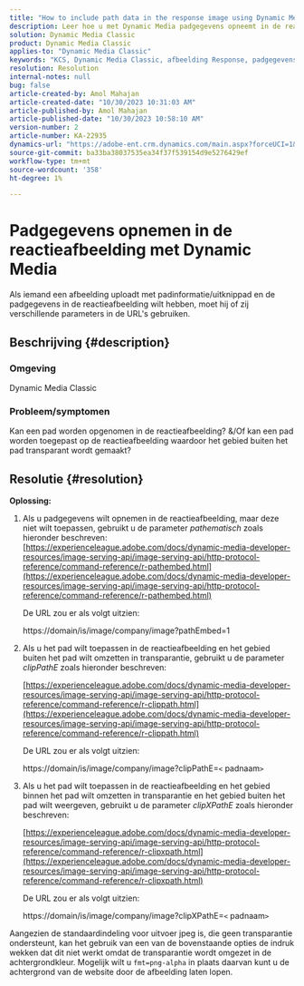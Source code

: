```yaml
---
title: "How to include path data in the response image using Dynamic Media"
description: Leer hoe u met Dynamic Media padgegevens opneemt in de reactieafbeelding. Gebruik verschillende parameters naar wens.
solution: Dynamic Media Classic
product: Dynamic Media Classic
applies-to: "Dynamic Media Classic"
keywords: "KCS, Dynamic Media Classic, afbeelding Response, padgegevens, Pathembed, clipPathE"
resolution: Resolution
internal-notes: null
bug: false
article-created-by: Amol Mahajan
article-created-date: "10/30/2023 10:31:03 AM"
article-published-by: Amol Mahajan
article-published-date: "10/30/2023 10:58:10 AM"
version-number: 2
article-number: KA-22935
dynamics-url: "https://adobe-ent.crm.dynamics.com/main.aspx?forceUCI=1&pagetype=entityrecord&etn=knowledgearticle&id=bf3a8068-0f77-ee11-8179-6045bd006149"
source-git-commit: ba33ba38037535ea34f37f539154d9e5276429ef
workflow-type: tm+mt
source-wordcount: '358'
ht-degree: 1%

---
```


# Padgegevens opnemen in de reactieafbeelding met Dynamic Media


Als iemand een afbeelding uploadt met padinformatie/uitknippad en de padgegevens in de reactieafbeelding wilt hebben, moet hij of zij verschillende parameters in de URL&#39;s gebruiken.

## Beschrijving {#description}


### <b>Omgeving</b>

Dynamic Media Classic



### <b>Probleem/symptomen</b>

Kan een pad worden opgenomen in de reactieafbeelding?
&amp;/Of kan een pad worden toegepast op de reactieafbeelding waardoor het gebied buiten het pad transparant wordt gemaakt?


## Resolutie {#resolution}

<b>Oplossing:</b>
1. Als u padgegevens wilt opnemen in de reactieafbeelding, maar deze niet wilt toepassen, gebruikt u de parameter *pathematisch* zoals hieronder beschreven:
   [https://experienceleague.adobe.com/docs/dynamic-media-developer-resources/image-serving-api/image-serving-api/http-protocol-reference/command-reference/r-pathembed.html](https://experienceleague.adobe.com/docs/dynamic-media-developer-resources/image-serving-api/image-serving-api/http-protocol-reference/command-reference/r-pathembed.html)


   De URL zou er als volgt uitzien:

   https://domain/is/image/company/image?pathEmbed=1
2. Als u het pad wilt toepassen in de reactieafbeelding en het gebied buiten het pad wilt omzetten in transparantie, gebruikt u de parameter *clipPathE* zoals hieronder beschreven:

   [https://experienceleague.adobe.com/docs/dynamic-media-developer-resources/image-serving-api/image-serving-api/http-protocol-reference/command-reference/r-clippath.html](https://experienceleague.adobe.com/docs/dynamic-media-developer-resources/image-serving-api/image-serving-api/http-protocol-reference/command-reference/r-clippath.html)


   De URL zou er als volgt uitzien:


   https://domain/is/image/company/image?clipPathE=`<` padnaam`>`
3. Als u het pad wilt toepassen in de reactieafbeelding en het gebied binnen het pad wilt omzetten in transparantie en het gebied buiten het pad wilt weergeven, gebruikt u de parameter *clipXPathE* zoals hieronder beschreven:

   [https://experienceleague.adobe.com/docs/dynamic-media-developer-resources/image-serving-api/image-serving-api/http-protocol-reference/command-reference/r-clipxpath.html](https://experienceleague.adobe.com/docs/dynamic-media-developer-resources/image-serving-api/image-serving-api/http-protocol-reference/command-reference/r-clipxpath.html)


   De URL zou er als volgt uitzien:


   https://domain/is/image/company/image?clipXPathE=`<` padnaam`>`


Aangezien de standaardindeling voor uitvoer jpeg is, die geen transparantie ondersteunt, kan het gebruik van een van de bovenstaande opties de indruk wekken dat dit niet werkt omdat de transparantie wordt omgezet in de achtergrondkleur. Mogelijk wilt u `fmt=png-alpha` in plaats daarvan kunt u de achtergrond van de website door de afbeelding laten lopen.
